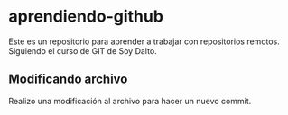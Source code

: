 # aprendiendo-github
Este es un repositorio para aprender a trabajar con repositorios remotos. Siguiendo el curso de GIT de Soy Dalto.
## Modificando archivo
Realizo una modificación al archivo para hacer un nuevo commit.
